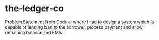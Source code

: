 # the-ledger-co
Problem Statement From Codu.ai where I had to design a system which is capable of lending loan to the borrower, process payment and show remaining balance and EMIs.
